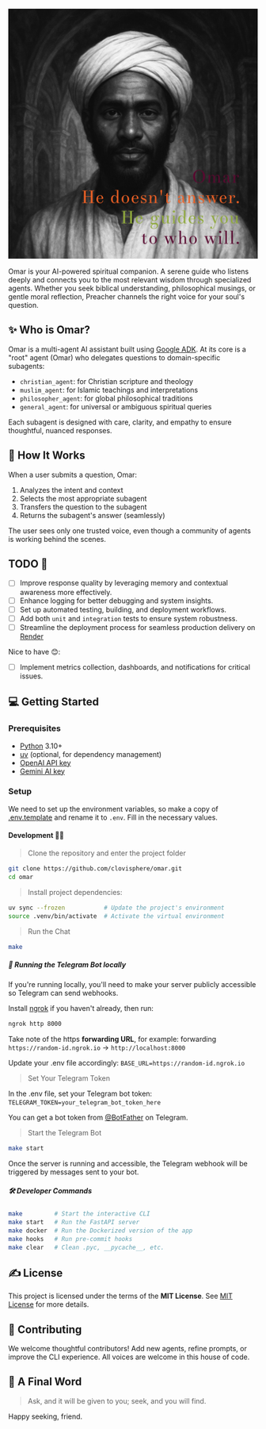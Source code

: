 ![Ask Omar](./images/omar_banner.png)

Omar is your AI-powered spiritual companion. A serene guide who listens deeply and connects you to the most relevant wisdom through specialized agents.
Whether you seek biblical understanding, philosophical musings, or gentle moral reflection,
Preacher channels the right voice for your soul's question.

## ✨ Who is Omar?

Omar is a multi-agent AI assistant built using [Google ADK](https://google.github.io/adk-docs/).
At its core is a "root" agent (Omar) who delegates questions to domain-specific subagents:

- `christian_agent`: for Christian scripture and theology
- `muslim_agent`: for Islamic teachings and interpretations
- `philosopher_agent`: for global philosophical traditions
- `general_agent`: for universal or ambiguous spiritual queries

Each subagent is designed with care, clarity, and empathy to ensure thoughtful, nuanced responses.

## 🧠 How It Works

When a user submits a question, Omar:

1. Analyzes the intent and context
2. Selects the most appropriate subagent
3. Transfers the question to the subagent
4. Returns the subagent's answer (seamlessly)

The user sees only one trusted voice, even though a community of agents is working behind the scenes.

## TODO 📝

- [ ] Improve response quality by leveraging memory and contextual awareness more effectively.
- [ ] Enhance logging for better debugging and system insights.
- [ ] Set up automated testing, building, and deployment workflows.
- [ ] Add both `unit` and `integration` tests to ensure system robustness.
- [ ] Streamline the deployment process for seamless production delivery on [Render](https://render.com/)

Nice to have 😊:

- [ ] Implement metrics collection, dashboards, and notifications for critical issues.

## 💻 Getting Started

### Prerequisites

- [Python](https://www.python.org/downloads/) 3.10+
- [uv](https://github.com/astral-sh/uv) (optional, for dependency management)
- [OpenAI API key](https://platform.openai.com/api-keys)
- [Gemini AI key](https://ai.google.dev/gemini-api/docs/api-key)

### Setup

We need to set up the environment variables, so make a copy of [.env.template](./.env.template)
and rename it to `.env`. Fill in the necessary values.

#### Development 👷🏽

> Clone the repository and enter the project folder

```bash
git clone https://github.com/clovisphere/omar.git
cd omar
```

> Install project dependencies:

```bash
uv sync --frozen           # Update the project's environment
source .venv/bin/activate  # Activate the virtual environment
```

> Run the Chat

```bash
make
```

##### 📲 Running the Telegram Bot locally

If you're running locally, you'll need to make your server publicly accessible so Telegram can send webhooks.

Install [ngrok](https://ngrok.com/download) if you haven't already, then run:

```bash
ngrok http 8000
```

Take note of the https **forwarding URL**, for example: forwarding `https://random-id.ngrok.io` -> `http://localhost:8000`

Update your .env file accordingly: `BASE_URL=https://random-id.ngrok.io`

> Set Your Telegram Token

In the .env file, set your Telegram bot token: `TELEGRAM_TOKEN=your_telegram_bot_token_here`

You can get a bot token from [@BotFather](https://t.me/BotFather) on Telegram.

> Start the Telegram Bot

```bash
make start
```

Once the server is running and accessible, the Telegram webhook will be triggered by messages sent to your bot.

#####  🛠️ Developer Commands

```bash
make         # Start the interactive CLI
make start   # Run the FastAPI server
make docker  # Run the Dockerized version of the app
make hooks   # Run pre-commit hooks
make clear   # Clean .pyc, __pycache__, etc.
```

## ✍️ License

This project is licensed under the terms of the **MIT License**. See [MIT License](./LICENSE) for more details.

## 🤍 Contributing

We welcome thoughtful contributors! Add new agents, refine prompts, or improve the CLI experience. All voices are welcome in this house of code.

## 🙏 A Final Word

> Ask, and it will be given to you; seek, and you will find.

Happy seeking, friend.
